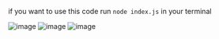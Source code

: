 if you want to use this code run `node index.js` in your terminal


![image](https://github.com/user-attachments/assets/138e51d6-a9f3-45da-a21a-8c896893ae2e)
![image](https://github.com/user-attachments/assets/ddb1d1e3-902d-4156-b531-4fad2d7840a7)
![image](https://github.com/user-attachments/assets/d33bbbc6-ed42-48bf-8225-33b549ec7275)
